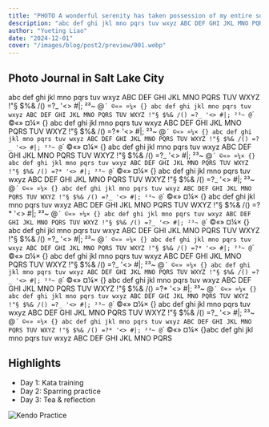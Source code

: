 ```yaml
---
title: "PHOTO A wonderful serenity has taken possession of my entire soul, like these sweet mornings of spring which I enjoy with"
description: "abc def ghi jkl mno pqrs tuv wxyz ABC DEF GHI JKL MNO PQRS TUV WXYZ abc def ghi jkl mno pqrs tuv wxyz ABC DEF GHI JKL MNO PQRS TUV WXYZ abc def ghi jkl mno pqrs tuv wxyz ABC DEF   MNO PQRS TUV WXYZ"
author: "Yueting Liao"
date: "2024-12-01"
cover: "/images/blog/post2/preview/001.webp"
---
```


## Photo Journal in Salt Lake City

abc def ghi jkl mno pqrs tuv wxyz ABC DEF GHI JKL MNO PQRS TUV WXYZ !"§ $%& /() =?_ '<> #|; ²³~ @`´ ©«» ¤¼× {} abc def ghi jkl mno pqrs tuv wxyz ABC DEF GHI JKL MNO PQRS TUV WXYZ !"§ $%& /() =?_ '<> #|; ²³~ @`´ ©«» ¤¼× {} abc def ghi jkl mno pqrs tuv wxyz ABC DEF GHI JKL MNO PQRS TUV WXYZ !"§ $%& /() =?* '<> #|; ²³~ @`´ ©«» ¤¼× {} abc def ghi jkl mno pqrs tuv wxyz ABC DEF GHI JKL MNO PQRS TUV WXYZ !"§ $%& /() =?_ '<> #|; ²³~ @`´ ©«» ¤¼× {} abc def ghi jkl mno pqrs tuv wxyz ABC DEF GHI JKL MNO PQRS TUV WXYZ !"§ $%& /() =?_ '<> #|; ²³~ @`´ ©«» ¤¼× {} abc def ghi jkl mno pqrs tuv wxyz ABC DEF GHI JKL MNO PQRS TUV WXYZ !"§ $%& /() =?* '<> #|; ²³~ @`´ ©«» ¤¼× {} abc def ghi jkl mno pqrs tuv wxyz ABC DEF GHI JKL MNO PQRS TUV WXYZ !"§ $%& /() =?_ '<> #|; ²³~ @`´ ©«» ¤¼× {} abc def ghi jkl mno pqrs tuv wxyz ABC DEF GHI JKL MNO PQRS TUV WXYZ !"§ $%& /() =?_ '<> #|; ²³~ @`´ ©«» ¤¼× {} abc def ghi jkl mno pqrs tuv wxyz ABC DEF GHI JKL MNO PQRS TUV WXYZ !"§ $%& /() =?* '<> #|; ²³~ @`´ ©«» ¤¼× {} abc def ghi jkl mno pqrs tuv wxyz ABC DEF GHI JKL MNO PQRS TUV WXYZ !"§ $%& /() =?_ '<> #|; ²³~ @`´ ©«» ¤¼× {} abc def ghi jkl mno pqrs tuv wxyz ABC DEF GHI JKL MNO PQRS TUV WXYZ !"§ $%& /() =?_ '<> #|; ²³~ @`´ ©«» ¤¼× {} abc def ghi jkl mno pqrs tuv wxyz ABC DEF GHI JKL MNO PQRS TUV WXYZ !"§ $%& /() =?* '<> #|; ²³~ @`´ ©«» ¤¼× {} abc def ghi jkl mno pqrs tuv wxyz ABC DEF GHI JKL MNO PQRS TUV WXYZ !"§ $%& /() =?_ '<> #|; ²³~ @`´ ©«» ¤¼× {} abc def ghi jkl mno pqrs tuv wxyz ABC DEF GHI JKL MNO PQRS TUV WXYZ !"§ $%& /() =?_ '<> #|; ²³~ @`´ ©«» ¤¼× {} abc def ghi jkl mno pqrs tuv wxyz ABC DEF GHI JKL MNO PQRS TUV WXYZ !"§ $%& /() =?* '<> #|; ²³~ @`´ ©«» ¤¼× {} abc def ghi jkl mno pqrs tuv wxyz ABC DEF GHI JKL MNO PQRS TUV WXYZ !"§ $%& /() =?_ '<> #|; ²³~ @`´ ©«» ¤¼× {} abc def ghi jkl mno pqrs tuv wxyz ABC DEF GHI JKL MNO PQRS TUV WXYZ !"§ $%& /() =?_ '<> #|; ²³~ @`´ ©«» ¤¼× {} abc def ghi jkl mno pqrs tuv wxyz ABC DEF GHI JKL MNO PQRS TUV WXYZ !"§ $%& /() =?* '<> #|; ²³~ @`´ ©«» ¤¼× {}abc def ghi jkl mno pqrs tuv wxyz ABC DEF GHI JKL MNO PQRS

## Highlights

- Day 1: Kata training
- Day 2: Sparring practice
- Day 3: Tea & reflection

![Kendo Practice](/images/blog/post2/preview/002.webp)
